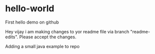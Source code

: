 # hello-world
First hello demo on github

Hey vijay i am making changes to yor readme file via branch "readme-edits".
Please accept the changes.

Adding a small java example to repo